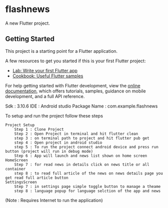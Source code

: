 # flashnews

A new Flutter project.

## Getting Started

This project is a starting point for a Flutter application.

A few resources to get you started if this is your first Flutter project:

- [Lab: Write your first Flutter app](https://docs.flutter.dev/get-started/codelab)
- [Cookbook: Useful Flutter samples](https://docs.flutter.dev/cookbook)

For help getting started with Flutter development, view the
[online documentation](https://docs.flutter.dev/), which offers tutorials,
samples, guidance on mobile development, and a full API reference.

Sdk : 3.10.6
IDE : Android studio 
Package Name : com.example.flashnews

To setup and run the project follow these steps

    Project Setup
        Step 1 : Clone Project 
        Step 2 : Open Project in terminal and hit flutter clean
        step 3 : on terminal path to project and hit flutter pub get
        step 4 : Open project in android studio 
        step 5 : To run the project connect android device and press run button (project will run in debug mode)
        Step 6 : App will launch and news list shown on home screen 
    HomeScreen 
        Step 7 : for read news in details click on news title or all container 
        step 8 : to read full article of the news on news details page you get read full article button 
    SettingsScreen 
        Step 7 : in settings page simple toggle button to manage a theame
        step 8 : language popup for language selction of the app and news

(Note : Requires Internet to run the application)


